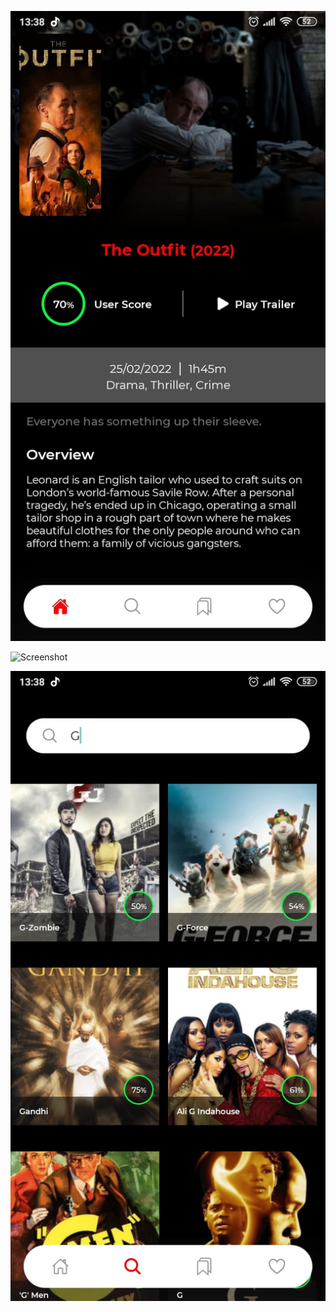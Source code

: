 ![Screenshot](https://github.com/mohity777/MovieApp/blob/master/WhatsApp%20Image%202022-05-05%20at%2019.16.37%20(1).jpeg)


![Screenshot](https://github.com/mohity777/MovieApp/blob/master/WhatsApp%20Image%202022-05-05%20at%2019.16.37%20.jpeg)


![Screenshot](https://github.com/mohity777/MovieApp/blob/master/WhatsApp%20Image%202022-05-05%20at%2019.16.37%20(2).jpeg)
